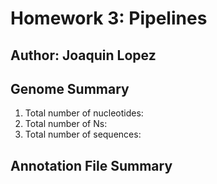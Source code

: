 # Homework 3: Pipelines

## Author: Joaquin Lopez

## Genome Summary

1. Total number of nucleotides:
2. Total number of Ns:
3. Total number of sequences:

## Annotation File Summary



